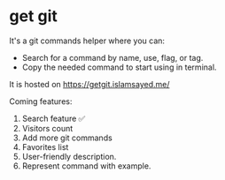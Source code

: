 # get git

It's a git commands helper where you can:
- Search for a command by name, use, flag, or tag. 
- Copy the needed command to start using in terminal.

It is hosted on https://getgit.islamsayed.me/

Coming features:
1. Search feature ✅
2. Visitors count 
3. Add more git commands 
4. Favorites list
5. User-friendly description.
6. Represent command with example.
